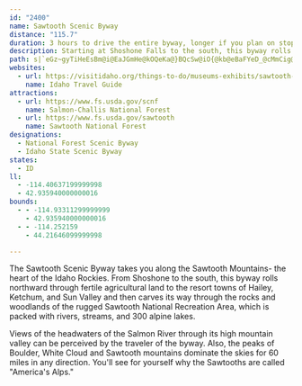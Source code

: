 ```yaml
---
id: "2400"
name: Sawtooth Scenic Byway
distance: "115.7"
duration: 3 hours to drive the entire byway, longer if you plan on stopping along the way.
description: Starting at Shoshone Falls to the south, this byway rolls northward through the European-style ski resort of Sun Valley and carves its way through the Sawtooth National Recreation Area.
path: s|`eGz~gyTiHeEsBm@i@EaJGmHe@kOQeKa@}BQcSw@iO{@kb@eBaFYeD_@cMmCig@iMaJeCmi@iPqDy@{LsByHeAeFe@_YBmx@^et@?ya@XeeAL{m@EgYMem@?yGEcS_AeJeAiJsAoGmAeR{EgH}ByOiG}~C{qAmdBis@i{A_o@cvHy_DiDeBsEeB{_@iPaZuLeNeGm{@a^gj@wUuL_F}EcBsEwA}GkBiRmEgC_@{NmBuKeAoO}@}lGmc@qHm@}IaAq|@yKcH_Bo~@yUgMyCo^kEud@aGgEw@}GoBmGqCkDoBebAon@ox@yj@qDkB_Ba@whDyf@qFsA_d@_OiD_@sSgA}Da@mDcAyB{@mh@eUaHeBiDk@cBKgl@?cAAoAW{JgEmX}M}CoAaEm@sUoBiDc@oNmDaFgBiCgBsC_DoRoXiDsE_BiBwAqAiBmAyAq@}Cu@_CWwEEw}@A_TLiNS_bAEq_BD_CPsATq^lMgJtCaI~Ccb@tNgFrBqPrFqQrGmKfDaE~AcYbKgB~@{B~AmnBjjBkc@xb@cuAtrAs@`AeAvC_@nBSlCElDNjBT|A`BzGJnB?jAYlBe@dB}@`ByBjBqbBljA}BxAmI`EqHxBq[rGmD`AoRfH}TjJoJnDcEjA{B^mDReF?afA}@gMUuAD_C^i_Bnk@eYzJ{s@tW{DfBkN`Iab@|WwCtAwGxB}EhA{Df@qi@rE_\tDuWjDs|@~EoC?wFe@mEs@eIqCsGsCcj@wSmBkA_A{@iB}B}CcFuA}AaBaAuAe@qCSoBDyBl@kJpCsE`BqHrCqKtE{YnKkSpI_JlEeMlFiBnAe@h@}LnRq@`AiAdA}Ah@uANmCFgBGuTJi@Bs@Vo@d@eApAyQvX}@|@cAp@cD~AcBd@aAFir@lCsD\eoAhRiFdBqKtEwP`HmKnFyM~HoAd@oA`@{NpBoJjB{LrDiI`DmE~BwE`DkE`EuC~CgErFwEzE_B~@yBt@wCV_CSwB_@gHmBcBSeEQkDLmCb@_EbAy@\ql@vZ}i@nX}RdKgKrGiP~LiPhL{YvTee@bb@ut@zn@wG|GqA~AoHrKkXfd@iC`FsA~CyClIgBfGkBzImBzMiAnOUfMDhK^lKjJzpBh@hKdB`PvAzHlDzO`bA|kE~A`J|@nGj@pGb@dHNdGH`IEdGOfEmB`_@iA`QgBp[gN~hC}@tN{@rJiAvIwClPiAzEgFlQyBzFsDrImFhKaDdF{EzGkEbFqEvEoE~DkHnFud@xZuGlFcK~IsNrL}e@`b@eE`FwDzFyAdCcCxFoc@fmAuB`I]pBcCrRyArIiAxE{BzHoCfH_DxGsAbCcDbE{DxC_DtAsAVuALmDEyQkAwGUcCNsA\yCxAiAx@}BtCu@xAqBdGiG~U_AxCoApCqTj^_BxBo@n@mAx@oBv@kKxA}FlAaDjAsBnAgFjEyC`Die@ph@wFzE}FlDgC`AiCt@oEz@k]lDaB^qAf@sB|AaBnCeApEUbEDbBn@`HN`EG`BW|A_@tAo@jAs@`AuJpHuBlBiBdCcBlCm@hAyB`GiGhUi@pAm@dA{@t@}BpAiCd@{Ij@kE`A_C`AiFvCuLtFiR`G_Al@mB|Bo@fAwCnIo@jAy@v@cAd@eAT}GLcAT_Ah@s@~@o@~BIpCZlBVn@~@nArAl@`@DvAOzAy@~F{DpAShAPhAz@l@pAlAvIVp@`@d@d@Xh@Dh@EhCy@vAQj@Jb@\^b@Xt@Hx@QnGPzAVn@`@`@d@Xh@JxDXh@LnAv@|@lAn@`B^pBDtBEx@UpBi@fB_ApA}B~Bo@`Ag@rAOr@KxBB|@^nBt@xAhA~@d@LvABnA_@lFyEnAk@vAEtA\b@XdAfAl@dBJx@Bz@OvBwArGUzAC|@RnBr@~A^d@b@Zh@Pj@?h@MbA_AnAqCr@aAd@[h@Ih@Hf@T`@d@rBfFrC~ElCnFrBdC~@l@dAb@`H`AbA^~@p@v@`Aj@lAxAlGb@vAj@fAfAz@f@RjGjAlAv@^f@~AzEZj@d@^pAZh@AlCa@h@?h@Ld@^Zl@Rp@Dz@E|@Sr@[l@c@`@eAVgAWmGgCg@Mk@?i@La@\_@h@St@i@fDUt@o@hA_DfEc@bAIjANbBhBbGh@zDDbBUlH?`Bx@|Z?fE]lBYr@eBdDs@`Ae@^sAd@y@?eASiA}@a@g@o@eB{AcLo@eBa@e@kAm@}GsAmBk@_AsAc@kBo@}D_@sA_@k@c@Yi@Qk@?i@Lc@\_@d@o@dBcBhK?x@Hx@Tr@hBxDJx@Bx@[rB}AtFIv@?xBb@tENdE?dBSbEo@~DmIra@_@xAg@pA_@h@_@b@sAj@cGTeAPgZnNwC~@cC?yBy@iAeAaBsCuAgBe@_@qAe@uA?qA\gA`As@~AOx@Ix@BrBXnBTt@vE`JhBfCx@x@xBfB~DjCtDfDbY|\fBlCvAzC|@zCv@vDT~A^lHi@lgBU`Ei@xDm@rCu@xByAfDcBfC}AdByBdBoAn@mSrIwKzEmkAls@cDzBc@b@{AzBgA~BcEtMuPdh@uIvX_@~@i@t@eAfA{DjCgWnOck@p]_DzAoB^gABcCWyXuGwBeAiKuHyE{CgFwBeUmGwEs@gEYgD?uDL}Ev@wFdB_K`EqsEzmBaC|@gFrAiDl@wD`@_CLaHH_`@DwiA`@sj@H{KHmj@BgZLwXEuMJuIg@igAuMeBEyDLaEf@yAb@ilAbh@av@z[wtAvl@coDvgA}CxAab@|T{HxDqoAtg@gIjCs`Dj{@wJpCyB`AsBlByAzB}D~KmAdEkKlX_C`I}AdG}BzLuBnMaDhP_@xAeDrIgDzG}C~G}A`Fo@lCs@`Eu@tIOjEBrIT|JD`FK~DYfDs@zD_BfFaB|C{@hA_C|Bs@j@{ItD{}@j\yZhLeIhCsFz@_FJeNQkEDyNjAiFDqFQgFe@_UoDyb@wHaJoA
websites:
  - url: https://visitidaho.org/things-to-do/museums-exhibits/sawtooth-scenic-byway/
    name: Idaho Travel Guide
attractions:
  - url: https://www.fs.usda.gov/scnf
    name: Salmon-Challis National Forest
  - url: https://www.fs.usda.gov/sawtooth
    name: Sawtooth National Forest
designations:
  - National Forest Scenic Byway
  - Idaho State Scenic Byway
states:
  - ID
ll:
  - -114.40637199999998
  - 42.935940000000016
bounds:
  - - -114.93311299999999
    - 42.935940000000016
  - - -114.252159
    - 44.21646099999998

---
```


The Sawtooth Scenic Byway takes you along the Sawtooth Mountains- the heart of the Idaho Rockies. From Shoshone to the south, this byway rolls northward through fertile agricultural land to the resort towns of Hailey, Ketchum, and Sun Valley and then carves its way through the rocks and woodlands of the rugged Sawtooth National Recreation Area, which is packed with rivers, streams, and 300 alpine lakes.

Views of the headwaters of the Salmon River through its high mountain valley can be perceived by the traveler of the byway.  Also, the peaks of Boulder, White Cloud and Sawtooth mountains dominate the skies for 60 miles in any direction. You'll see for yourself why the Sawtooths are called "America's Alps."
